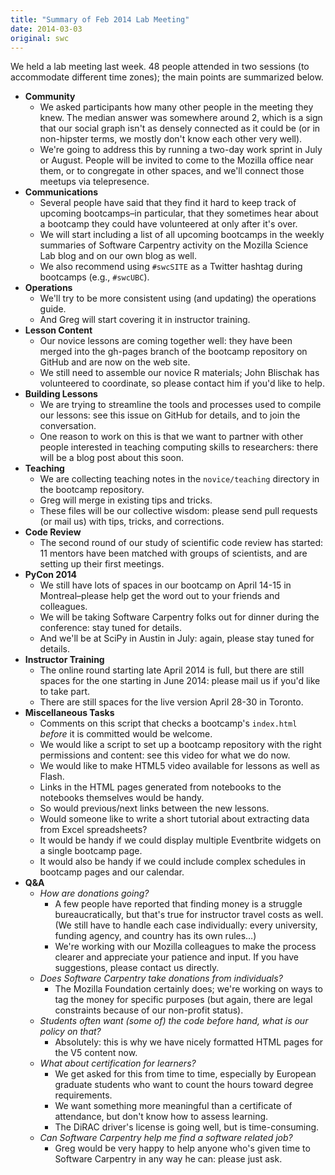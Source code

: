 ```yaml
---
title: "Summary of Feb 2014 Lab Meeting"
date: 2014-03-03
original: swc
---
```

<p>
  We held a lab meeting last week.
  48 people attended in two sessions (to accommodate different time zones);
  the main points are summarized below.
</p>
<ul>
  <li><strong>Community</strong>
    <ul>
      <li>We asked participants how many other people in the meeting they knew.  The median answer was somewhere around 2, which is a sign that our social graph isn't as densely connected as it could be (or in non-hipster terms, we mostly don't know each other very well).</li>
      <li>We're going to address this by running a two-day work sprint in July or August.  People will be invited to come to the Mozilla office near them, or to congregate in other spaces, and we'll connect those meetups via telepresence.</li>
    </ul>
  </li>
  <li><strong>Communications</strong>
    <ul>
      <li>Several people have said that they find it hard to keep track of upcoming bootcamps–in particular, that they sometimes hear about a bootcamp they could have volunteered at only after it's over.</li>
      <li>We will start including a list of all upcoming bootcamps in the weekly summaries of Software Carpentry activity on the Mozilla Science Lab blog and on our own blog as well.</li>
      <li>We also recommend using <code>#swcSITE</code> as a Twitter hashtag during bootcamps (e.g., <code>#swcUBC</code>).</li>
    </ul>
  </li>
  <li><strong>Operations</strong>
    <ul>
      <li>We'll try to be more consistent using (and updating) the operations guide.</li>
      <li>And Greg will start covering it in instructor training.</li>
    </ul>
  </li>
  <li><strong>Lesson Content</strong>
    <ul>
      <li>Our novice lessons are coming together well: they have been merged into the gh-pages branch of the bootcamp repository on GitHub and are now on the web site.</li>
      <li>We still need to assemble our novice R materials; John Blischak has volunteered to coordinate, so please contact him if you'd like to help.</li>
    </ul>
  </li>
  <li><strong>Building Lessons</strong>
    <ul>
      <li>We are trying to streamline the tools and processes used to compile our lessons: see this issue on GitHub for details, and to join the conversation.</li>
      <li>One reason to work on this is that we want to partner with other people interested in teaching computing skills to researchers: there will be a blog post about this soon.</li>
    </ul>
  </li>
  <li><strong>Teaching</strong>
    <ul>
      <li>We are collecting teaching notes in the <code>novice/teaching</code> directory in the bootcamp repository.</li>
      <li>Greg will merge in existing tips and tricks.</li>
      <li>These files will be our collective wisdom: please send pull requests (or mail us) with tips, tricks, and corrections.</li>
    </ul>
  </li>
  <li><strong>Code Review</strong>
    <ul>
      <li>The second round of our study of scientific code review has started: 11 mentors have been matched with groups of scientists, and are setting up their first meetings.</li>
    </ul>
  </li>
  <li><strong>PyCon 2014</strong>
    <ul>
      <li>We still have lots of spaces in our bootcamp on April 14-15 in Montreal–please help get the word out to your friends and colleagues.</li>
      <li>We will be taking Software Carpentry folks out for dinner during the conference: stay tuned for details.</li>
      <li>And we'll be at SciPy in Austin in July: again, please stay tuned for details.</li>
    </ul>
  </li>
  <li><strong>Instructor Training</strong>
    <ul>
      <li>The online round starting late April 2014 is full, but there are still spaces for the one starting in June 2014: please mail us if you'd like to take part.</li>
      <li>There are still spaces for the live version April 28-30 in Toronto.</li>
    </ul>
  </li>
  <li><strong>Miscellaneous Tasks</strong>
    <ul>
      <li>Comments on this script that checks a bootcamp's <code>index.html</code> <em>before</em> it is committed would be welcome.</li>
      <li>We would like a script to set up a bootcamp repository with the right permissions and content: see this video for what we do now.</li>
      <li>We would like to make HTML5 video available for lessons as well as Flash.</li>
      <li>Links in the HTML pages generated from notebooks to the notebooks themselves would be handy.</li>
      <li>So would previous/next links between the new lessons.</li>
      <li>Would someone like to write a short tutorial about extracting data from Excel spreadsheets?</li>
      <li>It would be handy if we could display multiple Eventbrite widgets on a single bootcamp page.</li>
      <li>It would also be handy if we could include complex schedules in bootcamp pages and our calendar.</li>
    </ul>
  </li>
  <li><strong>Q&amp;A</strong>
    <ul>
      <li><em>How are donations going?</em>
	<ul>
	  <li>A few people have reported that finding money is a struggle bureaucratically, but that's true for instructor travel costs as well.  (We still have to handle each case individually: every university, funding agency, and country has its own rules…)</li>
	  <li>We're working with our Mozilla colleagues to make the process clearer and appreciate your patience and input. If you have suggestions, please contact us directly.</li>
	</ul>
      </li>
      <li><em>Does Software Carpentry take donations from individuals?</em>
	<ul>
	  <li>The Mozilla Foundation certainly does; we're working on ways to tag the money for specific purposes (but again, there are legal constraints because of our non-profit status).</li>
	</ul>
      </li>
      <li><em>Students often want (some of) the code before hand, what is our policy on that?</em>
	<ul>
	  <li>Absolutely: this is why we have nicely formatted HTML pages for the V5 content now.</li>
	</ul>
      </li>
      <li><em>What about certification for learners?</em>
	<ul>
	  <li>We get asked for this from time to time, especially by European graduate students who want to count the hours toward degree requirements.</li>
	  <li>We want something more meaningful than a certificate of attendance, but don't know how to assess learning.</li>
	  <li>The DiRAC driver's license is going well, but is time-consuming.</li>
	</ul>
      </li>
      <li><em>Can Software Carpentry help me find a software related job?</em>
	<ul>
	  <li>Greg would be very happy to help anyone who's given time to Software Carpentry in any way he can: please just ask.</li>
	</ul>
      </li>
    </ul>
  </li>
</ul>
